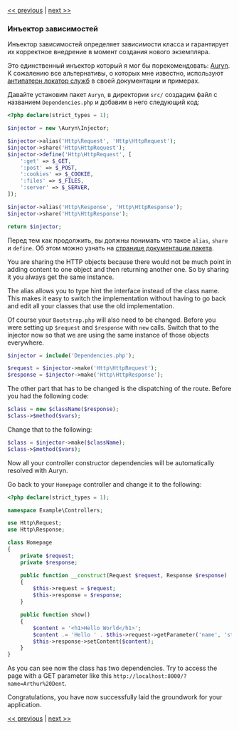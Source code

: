 [<< previous](07-inversion-of-control.md) | [next >>](09-templating.md)

### Инъектор зависимостей

Инъектор зависимостей определяет зависимости класса и гарантирует их корректное внедрение в момент создания нового экземпляра.

Это единственный инъектор который я мог бы порекомендовать: [Auryn](https://github.com/rdlowrey/Auryn). К сожалению все альтернативы, о которых мне известно, используют [антипатерн локатор служб](http://blog.ploeh.dk/2010/02/03/ServiceLocatorisanAnti-Pattern/) в своей документации и примерах.

Давайте установим пакет `Auryn`, в директории `src/` создадим файл с названием `Dependencies.php` и добавим в него следующий код:

```php
<?php declare(strict_types = 1);

$injector = new \Auryn\Injector;

$injector->alias('Http\Request', 'Http\HttpRequest');
$injector->share('Http\HttpRequest');
$injector->define('Http\HttpRequest', [
    ':get' => $_GET,
    ':post' => $_POST,
    ':cookies' => $_COOKIE,
    ':files' => $_FILES,
    ':server' => $_SERVER,
]);

$injector->alias('Http\Response', 'Http\HttpResponse');
$injector->share('Http\HttpResponse');

return $injector;
```

Перед тем как продолжить, вы должны понимать что такое `alias`, `share` и `define`. Об этом можно узнать на [странице документации пакета](https://github.com/rdlowrey/Auryn).

You are sharing the HTTP objects because there would not be much point in adding content to one object and then returning another one. So by sharing it you always get the same instance.

The alias allows you to type hint the interface instead of the class name. This makes it easy to switch the implementation without having to go back and edit all your classes that use the old implementation.

Of course your `Bootstrap.php` will also need to be changed. Before you were setting up `$request` and `$response` with `new` calls. Switch that to the injector now so that we are using the same instance of those objects everywhere.

```php
$injector = include('Dependencies.php');

$request = $injector->make('Http\HttpRequest');
$response = $injector->make('Http\HttpResponse');
```

The other part that has to be changed is the dispatching of the route. Before you had the following code:

```php
$class = new $className($response);
$class->$method($vars);
```

Change that to the following:

```php
$class = $injector->make($className);
$class->$method($vars);
```

Now all your controller constructor dependencies will be automatically resolved with Auryn.

Go back to your `Homepage` controller and change it to the following:

```php
<?php declare(strict_types = 1);

namespace Example\Controllers;

use Http\Request;
use Http\Response;

class Homepage
{
    private $request;
    private $response;

    public function __construct(Request $request, Response $response)
    {
        $this->request = $request;
        $this->response = $response;
    }

    public function show()
    {
        $content = '<h1>Hello World</h1>';
        $content .= 'Hello ' . $this->request->getParameter('name', 'stranger');
        $this->response->setContent($content);
    }
}
```

As you can see now the class has two dependencies. Try to access the page with a GET parameter like this `http://localhost:8000/?name=Arthur%20Dent`.

Congratulations, you have now successfully laid the groundwork for your application. 

[<< previous](07-inversion-of-control.md) | [next >>](09-templating.md)
